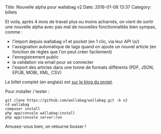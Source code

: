 Title: Nouvelle alpha pour wallabag v2
Date: 2016-01-08 13:37
Category: billets

Et voila, après 4 mois de travail plus ou moins acharnés, on vient de sortir une nouvelle alpha avec pas mal de nouvelles fonctionnalités bien sympas, comme :

* l'import depuis wallabag v1 et pocket (en 1 clic, via leur API \o/)
* l'assignation automatique de tags quand on ajoute un nouvel article (en fonction de règles que l'on peut créer facilement)
* l'enregistrement public
* la validation via email pour se connecter
* l'export des articles dans une tonne de formats différents (PDF, JSON, EPUB, MOBI, XML, CSV)

Le billet complet (en anglais) est [sur le blog du projet](https://www.wallabag.org/blog/2016/01/08/wallabag-alpha1-v2).

Pour installer / tester :

```
git clone https://github.com/wallabag/wallabag.git -b v2
cd wallabag
composer install
php app/console wallabag:install
php app/console server:run
```

Amusez-vous bien, on retourne bosser !

